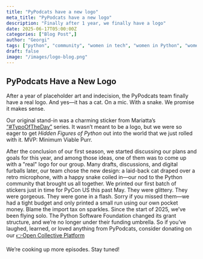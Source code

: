 ```yaml
---
title: "PyPodcats have a new logo"
meta_title: "PyPodcats have a new logo"
description: "Finally after 1 year, we finally have a logo"
date: 2025-06-17T05:00:00Z
categories: ["Blog Post",]
author: "Georgi"
tags: ["python", "community", "women in tech", "women in Python", "women in open source","python underrespresnted groups"]
draft: false
image: "/images/logo-blog.png"
---
```


## PyPodcats Have a New Logo
After a year of placeholder art and indecision, the PyPodcats team finally have a real logo. And yes—it has a cat. On a mic. With a snake. We promise it makes sense.

Our original stand-in was a charming sticker from Mariatta’s [“#TypoOfTheDay”](https://mariatta.ca/posts/typo_of_the_day/) series. It wasn’t meant to be a logo, but we were so eager to get *Hidden Figures of Python* out into the world that we just rolled with it. MVP: Minimum Viable Purr.

After the conclusion of our first season, we started discussing our plans and goals for this year, and among those ideas, one of them was to come up with a "real" logo for our group. Many drafts, discussions, and digital furballs later, our team chose the new design: a laid-back cat draped over a retro microphone, with a happy snake coiled in—our nod to the Python community that brought us all together.
We printed our first batch of stickers just in time for PyCon US this past May. They were glittery. They were gorgeous. They were gone in a flash. Sorry if you missed them—we had a tight budget and only printed a small run using our own pocket money. Blame the import tax on sparkles.
Since the start of 2025, we’ve been flying solo. The Python Software Foundation changed its grant structure, and we’re no longer under their funding umbrella. So if you’ve laughed, learned, or loved anything from PyPodcats, consider donating on our [👉Open Collective Platform](https://opencollective.com/pypodcats)
 
We’re cooking up more episodes. Stay tuned!


